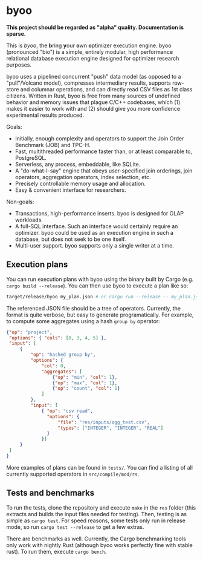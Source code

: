 # byoo

**This project should be regarded as "alpha" quality. Documentation is sparse.**

This is *byoo*, the **b**ring **y**our **o**wn **o**ptimizer execution engine. byoo (pronounced "bio") is a simple, entirely modular, high performance relational database execution engine designed for optimizer research purposes.

byoo uses a pipelined concurrent "push" data model (as opposed to a "pull"/Volcano model), compresses intermediary results, supports row-store and columnar operations, and can directly read CSV files as 1st class citizens. Written in Rust, byoo is free from many sources of undefined behavior and memory issues that plague C/C++ codebases, which (1) makes it easier to work with and (2) should give you more confidence experimental results produced.

Goals:

* Initially, enough complexity and operators to support the Join Order Benchmark (JOB) and TPC-H. 
* Fast, multithreaded performance faster than, or at least comparable to, PostgreSQL.
* Serverless, any process, embeddable, like SQLite.
* A "do-what-I-say" engine that obeys user-specified join orderings, join operators, aggregation operators, index selection, etc.
* Precisely controllable memory usage and allocation.
* Easy & convenient interface for researchers.

Non-goals:

* Transactions, high-performance inserts. byoo is designed for OLAP workloads.
* A full-SQL interface. Such an interface would certainly require an optimizer. byoo could be used as an execution engine in such a database, but does not seek to be one itself.
* Multi-user support. byoo supports only a single writer at a time.

## Execution plans
You can run execution plans with byoo using the binary built by Cargo (e.g. `cargo build --release`). You can then use byoo to execute a plan like so:

```bash
target/release/byoo my_plan.json # or cargo run --release -- my_plan.json
```

The referenced JSON file should be a tree of operators. Currently, the format is quite verbose, but easy to generate programatically. For example, to compute some aggregates using a hash `group by` operator:

```json
{"op": "project",
 "options": { "cols": [0, 3, 4, 5] }, 
 "input": [
     {
         "op": "hashed group by",
         "options": {
             "col": 0,
             "aggregates": [
                 {"op": "min", "col": 1},
                 {"op": "max", "col": 1},
                 {"op": "count", "col": 1}
             ]
         },
         "input": [
             { "op": "csv read",
               "options": {
                   "file": "res/inputs/agg_test.csv",
                   "types": ["INTEGER", "INTEGER", "REAL"]
               }
             }]
     }
 ]
}
```

More examples of plans can be found in `tests/`. You can find a listing of all currently supported operators in `src/compile/mod/rs`.

## Tests and benchmarks

To run the tests, clone the repository and execute `make` in the `res` folder (this extracts and builds the input files needed for testing). Then, testing is as simple as `cargo test`. For speed reasons, some tests only run in release mode, so run `cargo test --release` to get a few extras.

There are benchmarks as well. Currently, the Cargo benchmarking tools only work with nightly Rust (although byoo works perfectly fine with stable rust). To run them, execute `cargo bench`.
